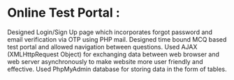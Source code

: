 # Online Test Portal :
Designed Login/Sign Up page which incorporates forgot password and email verification via OTP using PHP mail.
Designed time bound MCQ based test portal and allowed navigation between questions.
Used AJAX (XMLHttpRequest Object) for exchanging data between web browser and web server asynchronously to
make website more user friendly and effective. 
Used PhpMyAdmin database for storing data in the form of tables. 
